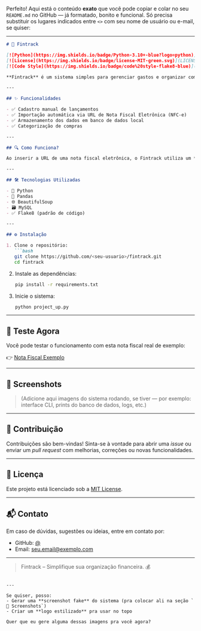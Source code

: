 Perfeito! Aqui está o conteúdo **exato** que você pode copiar e colar no seu `README.md` no GitHub — já formatado, bonito e funcional. Só precisa substituir os lugares indicados entre `<>` com seu nome de usuário ou e-mail, se quiser:

---

```markdown
# 🧾 Fintrack

[![Python](https://img.shields.io/badge/Python-3.10+-blue?logo=python)](https://www.python.org/)
[![License](https://img.shields.io/badge/license-MIT-green.svg)](LICENSE)
[![Code Style](https://img.shields.io/badge/code%20style-flake8-blue)](https://flake8.pycqa.org/)

**Fintrack** é um sistema simples para gerenciar gastos e organizar compras de forma automática ou manual. Ideal para quem quer manter o controle financeiro sem complicação.

---

## ✨ Funcionalidades

- ✅ Cadastro manual de lançamentos  
- ✅ Importação automática via URL de Nota Fiscal Eletrônica (NFC-e)  
- ✅ Armazenamento dos dados em banco de dados local  
- ✅ Categorização de compras  

---

## 🔍 Como Funciona?

Ao inserir a URL de uma nota fiscal eletrônica, o Fintrack utiliza um **crawler** para buscar e extrair os detalhes da compra (como produtos, valores e datas) diretamente da NFC-e. Essas informações são armazenadas automaticamente no banco de dados para consulta posterior.

---

## 🛠 Tecnologias Utilizadas

- 🐍 Python  
- 🧮 Pandas  
- 🌐 BeautifulSoup  
- 🗃️ MySQL  
- ✅ Flake8 (padrão de código)  

---

## ⚙️ Instalação

1. Clone o repositório:
   ```bash
   git clone https://github.com/<seu-usuario>/fintrack.git
   cd fintrack
   ```

2. Instale as dependências:
   ```bash
   pip install -r requirements.txt
   ```

3. Inicie o sistema:
   ```bash
   python project_up.py
   ```

---

## 🧪 Teste Agora

Você pode testar o funcionamento com esta nota fiscal real de exemplo:

👉 [Nota Fiscal Exemplo](https://www.fazenda.pr.gov.br/nfce/qrcode?p=41250317919277000115650010001306301374878193%7C2%7C1%7C1%7CEB7E8A603616843BE533EFBA8F854AF2CD1A498C)

---

## 📸 Screenshots

> (Adicione aqui imagens do sistema rodando, se tiver — por exemplo: interface CLI, prints do banco de dados, logs, etc.)

---

## 🤝 Contribuição

Contribuições são bem-vindas! Sinta-se à vontade para abrir uma _issue_ ou enviar um _pull request_ com melhorias, correções ou novas funcionalidades.

---

## 📄 Licença

Este projeto está licenciado sob a [MIT License](LICENSE).

---

## 📬 Contato

Em caso de dúvidas, sugestões ou ideias, entre em contato por:

- GitHub: [@<seu-usuario>](https://github.com/<seu-usuario>)
- Email: <seu.email@exemplo.com>

---

> Fintrack – Simplifique sua organização financeira. 💰
```

---

Se quiser, posso:
- Gerar uma **screenshot fake** do sistema (pra colocar ali na seção `📸 Screenshots`)
- Criar um **logo estilizado** pra usar no topo

Quer que eu gere alguma dessas imagens pra você agora?
